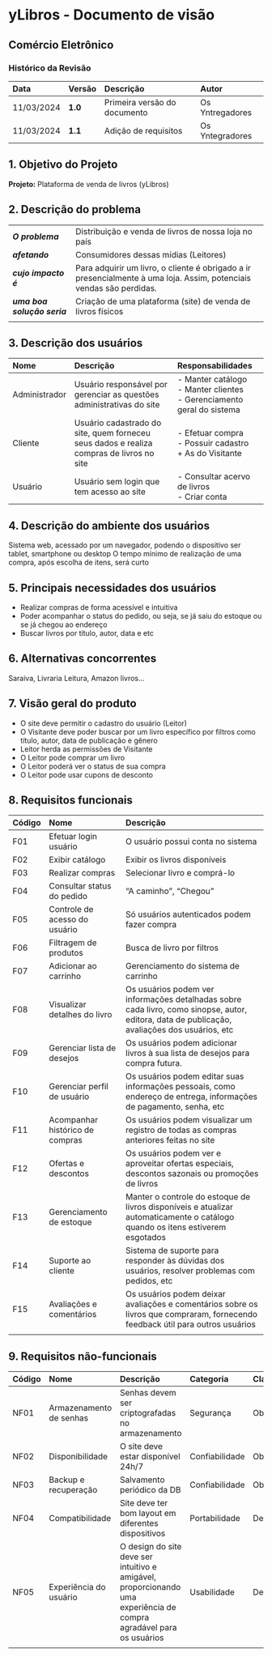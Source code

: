 # yLibros - Documento de visão

## Comércio Eletrônico

### Histórico da Revisão 
|  Data  | Versão | Descrição | Autor |
|:-------|:-------|:----------|:------|
| 11/03/2024 | **1.0** | Primeira versão do documento  | Os Yntregadores |
| 11/03/2024 | **1.1** | Adição de requisitos  | Os Yntegradores |

## 1. Objetivo do Projeto 
**Projeto:** Plataforma de venda de livros (yLibros)
 
## 2. Descrição do problema 
| | |
|:-|:-|
| **_O problema_**    | Distribuição e venda de livros de nossa loja no país  |
| **_afetando_**      | Consumidores dessas mídias (Leitores) |
| **_cujo impacto é_**| Para adquirir um livro, o cliente é obrigado a ir presencialmente à uma loja. Assim, potenciais vendas são perdidas. |
| **_uma boa solução seria_** | Criação de uma plataforma (site) de venda de livros físicos |
| | |

## 3. Descrição dos usuários
| Nome | Descrição | Responsabilidades |
|:- |:- |:- |
| Administrador  | Usuário responsável por gerenciar as questões administrativas do site | - Manter catálogo <br> - Manter clientes <br> - Gerenciamento geral do sistema |
| Cliente   | Usuário cadastrado do site, quem forneceu seus dados e realiza compras de livros no site | - Efetuar compra <br> - Possuir cadastro <br> + As do Visitante |
| Usuário | Usuário sem login que tem acesso ao site | - Consultar acervo de livros <br> - Criar conta|

## 4. Descrição do ambiente dos usuários 
Sistema web, acessado por um navegador, podendo o dispositivo ser tablet, smartphone ou desktop
O tempo mínimo de realização de uma compra, após escolha de itens, será curto


## 5. Principais necessidades dos usuários
- Realizar compras de forma acessível e intuitiva
- Poder acompanhar o status do pedido, ou seja, se já saiu do estoque ou se já chegou ao endereço
- Buscar livros por título, autor, data e etc

## 6. Alternativas concorrentes
Saraiva, Livraria Leitura, Amazon livros…

## 7.	Visão geral do produto
- O site deve permitir o cadastro do usuário (Leitor)
- O Visitante deve poder buscar por um livro específico por filtros como título, autor, data de publicação e gênero
- Leitor herda as permissões de Visitante
- O Leitor pode comprar um livro
- O Leitor poderá ver o status de sua compra
- O Leitor pode usar cupons de desconto


## 8.	Requisitos funcionais
| Código | Nome | Descrição |
|:---  |:--- |:--- |
| F01	| Efetuar login usuário | O usuário possui conta no sistema
| F02	| Exibir catálogo	| Exibir os livros disponíveis
| F03	| Realizar compras	| Selecionar livro e comprá-lo
| F04	| Consultar status do pedido	| “A caminho”, “Chegou” 
| F05	| Controle de acesso do usuário	| Só usuários autenticados podem fazer compra
| F06	| Filtragem de produtos	| Busca de livro por filtros
| F07	| Adicionar ao carrinho	| Gerenciamento do sistema de carrinho
| F08	| Visualizar detalhes do livro	| Os usuários podem ver informações detalhadas sobre cada livro, como sinopse, autor, editora, data de publicação, avaliações dos usuários, etc
| F09	| Gerenciar lista de desejos	| Os usuários podem adicionar livros à sua lista de desejos para compra futura.
| F10	| Gerenciar perfil de usuário	| Os usuários podem editar suas informações pessoais, como endereço de entrega, informações de pagamento, senha, etc
| F11	| Acompanhar histórico de compras	| Os usuários podem visualizar um registro de todas as compras anteriores feitas no site
| F12	| Ofertas e descontos	| Os usuários podem ver e aproveitar ofertas especiais, descontos sazonais ou promoções de livros
| F13	| Gerenciamento de estoque	| Manter o controle do estoque de livros disponíveis e atualizar automaticamente o catálogo quando os itens estiverem esgotados
| F14	| Suporte ao cliente	| Sistema de suporte para responder às dúvidas dos usuários, resolver problemas com pedidos, etc
| F15 	| Avaliações e comentários	| Os usuários podem deixar avaliações e comentários sobre os livros que compraram, fornecendo feedback útil para outros usuários
| | | | 

## 9.	Requisitos não-funcionais
| Código | Nome | Descrição | Categoria | Classificação |
|:---  |:--- |:--- |:--- |:--- |
| NF01	| Armazenamento de senhas	| Senhas devem ser criptografadas no armazenamento | Segurança	| Obrigatório
| NF02	| Disponibilidade	| O site deve estar disponível 24h/7	| Confiabilidade	| Obrigatório
| NF03	| Backup e recuperação	| Salvamento periódico da DB	| Confiabilidade	| Obrigatório
| NF04	| Compatibilidade	| Site deve ter bom layout em diferentes dispositivos	| Portabilidade	| Desejável
| NF05	| Experiência do usuário	| O design do site deve ser intuitivo e amigável, proporcionando uma experiência de compra agradável para os usuários	| Usabilidade	| Desejável
| | | | 
